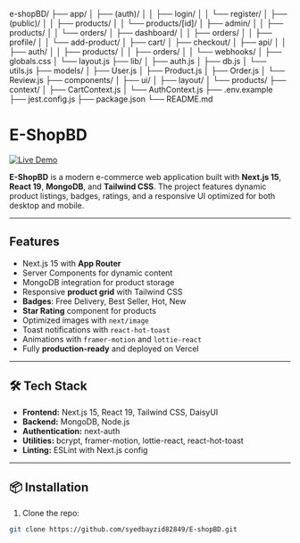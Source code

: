 e-shopBD/
├── app/
│   ├── (auth)/
│   │   ├── login/
│   │   └── register/
│   ├── (public)/
│   │   ├── products/
│   │   └── products/[id]/
│   ├── admin/
│   │   ├── products/
│   │   └── orders/
│   ├── dashboard/
│   │   ├── orders/
│   │   ├── profile/
│   │   └── add-product/
│   ├── cart/
│   ├── checkout/
│   ├── api/
│   │   ├── auth/
│   │   ├── products/
│   │   ├── orders/
│   │   └── webhooks/
│   ├── globals.css
│   └── layout.js
├── lib/
│   ├── auth.js
│   ├── db.js
│   └── utils.js
├── models/
│   ├── User.js
│   ├── Product.js
│   ├── Order.js
│   └── Review.js
├── components/
│   ├── ui/
│   ├── layout/
│   └── products/
├── context/
│   ├── CartContext.js
│   └── AuthContext.js
├── .env.example
├── jest.config.js
├── package.json
└── README.md
# E-ShopBD

[![Live Demo](https://img.shields.io/badge/Live-Demo-brightgreen)](https://e-shopbd-eight.vercel.app/)

**E-ShopBD** is a modern e-commerce web application built with **Next.js 15**, **React 19**, **MongoDB**, and **Tailwind CSS**. The project features dynamic product listings, badges, ratings, and a responsive UI optimized for both desktop and mobile.

---

## Features

- Next.js 15 with **App Router**
- Server Components for dynamic content
- MongoDB integration for product storage
- Responsive **product grid** with Tailwind CSS
- **Badges**: Free Delivery, Best Seller, Hot, New
- **Star Rating** component for products
- Optimized images with `next/image`
- Toast notifications with `react-hot-toast`
- Animations with `framer-motion` and `lottie-react`
- Fully **production-ready** and deployed on Vercel

---

## 🛠 Tech Stack

- **Frontend:** Next.js 15, React 19, Tailwind CSS, DaisyUI
- **Backend:** MongoDB, Node.js
- **Authentication:** next-auth
- **Utilities:** bcrypt, framer-motion, lottie-react, react-hot-toast
- **Linting:** ESLint with Next.js config

---

## 📦 Installation

1. Clone the repo:

```bash
git clone https://github.com/syedbayzid82849/E-shopBD.git
